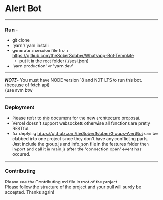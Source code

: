 # Alert Bot
---
### Run - 
- git clone
- 'yarn'/'yarn install'
- generate a session file from https://github.com/theSoberSobber/Whatsapp-Bot-Template
    - put it in the root folder (./sesi.json)
- 'yarn production' or 'yarn dev'

---
***NOTE***- You must have NODE version 18 and NOT LTS to run this bot. (because of fetch api) <br />
(use nvm btw)

---
### Deployment
- Please refer to [this](./FUTURE.md) document for the new architecture proposal.
- Vercel doesn't support websockets otherwise all functions are pretty RESTful.
- for deplying https://github.com/theSoberSobber/Groups-AlertBot can be clubbed into one project since they don't have any conflicting parts. Just include the group.js and info.json file in the features folder then import and call it in main.js after the 'connection open' event has occured.
---
### Contributing
Please see the Contributing.md file in root of the project. <br />
Please follow the structure of the project and your pull will surely be accepted. Thanks again!
